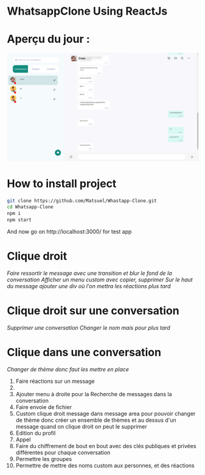 # WhatsappClone Using ReactJs

# Aperçu du jour :

![Preview](./src/assets/preview.png)

# How to install project

```bash
git clone https://github.com/Matsuel/Whastapp-Clone.git
cd Whatsapp-Clone
npm i
npm start 
```

And now go on http://localhost:3000/ for test app

# Clique droit

*Faire ressortir le message avec une transition et blur le fond de la conversation*
*Afficher un menu custom avec copier, supprimer*
*Sur le haut du message ajouter une div où l'on mettra les réactions plus tard*

# Clique droit sur une conversation 

*Supprimer une conversation*
*Changer le nom mais pour plus tard*

# Clique dans une conversation

*Changer de thème donc faut les mettre en place*



<ol>
<li>Faire réactions sur un message</li>
<li></li>
<li>Ajouter menu à droite pour la Recherche de messages dans la conversation</li>
<li>Faire envoie de fichier</li>
<li>Custom clique droit message dans message area pour pouvoir changer de thème donc créer un ensemble de thèmes et au dessus d'un message quand on clique droit on peut le supprimer</li>
<li>Edition du profil</li>
<li>Appel</li>
<li>Faire du chiffrement de bout en bout avec des clés publiques et privées différentes pour chaque conversation</li>
<li>Permettre les groupes</li>
<li>Permettre de mettre des noms custom aux personnes, et des réactions</li>
</ol>
